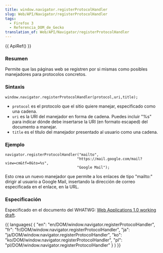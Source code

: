 ```yaml
---
title: window.navigator.registerProtocolHandler
slug: Web/API/Navigator/registerProtocolHandler
tags:
  - Firefox 3
  - Referencia_DOM_de_Gecko
translation_of: Web/API/Navigator/registerProtocolHandler
---
```

{{ ApiRef() }}

### Resumen

Permite que las páginas web se registren por si mismas como posibles manejadores para protocolos concretos.

### Sintaxis

    window.navigator.registerProtocolHandler(protocol,uri,title);

- `protocol` es el protocolo que el sitio quiere manejar, especificado como una cadena.
- `uri` es la URI del manejador en forma de cadena. Puedes incluir "%s" para indicar dónde debe insertarse la URI (en formato escaped) del documento a manejar.
- `title` es el título del manejador presentado al usuario como una cadena.

### Ejemplo

    navigator.registerProtocolHandler("mailto",
                                     "https://mail.google.com/mail?view=cm&tf=0&to=%s",
                                     "Google Mail");

Esto crea un nuevo manejador que permite a los enlaces de tipo "mailto:" dirigir al usuario a Google Mail, insertando la dirección de correo especificada en el enlace, en la URL.

### Especificación

Especificado en el documento del WHATWG: [Web Applications 1.0 working draft](http://whatwg.org/specs/web-apps/current-work/#custom-handlers).

{{ languages( { "en": "en/DOM/window\.navigator.registerProtocolHandler", "fr": "fr/DOM/window\.navigator.registerProtocolHandler", "ja": "ja/DOM/window\.navigator.registerProtocolHandler", "ko": "ko/DOM/window\.navigator.registerProtocolHandler", "pl": "pl/DOM/window\.navigator.registerProtocolHandler" } ) }}
